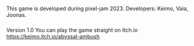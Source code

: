 ###
This game is developed during pixel-jam 2023.
Developers: Keimo, Vaia, Joonas.
###
Version 1.0
You can play the game straight on Itch.io
https://keimo.itch.io/abyssal-ambush
